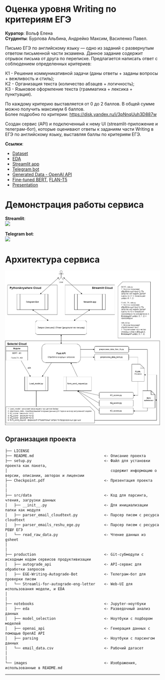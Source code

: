 # Оценка уровня Writing по критериям ЕГЭ

 **Куратор**: Вольф Елена  
 **Студенты**: Бурлова Альбина, Андрейко Максим, Василенко Павел.

Письмо ЕГЭ по английскому языку — одно из заданий с развернутым ответом письменной части экзамена. Данное задание содержит отрывок письма от друга по переписке. Предлагается написать ответ с соблюдением определенных критериев:

К1 - Решение коммуникативной задачи (даны ответы + заданы вопросы + вежливость и стиль);  
К2 - Организация текста (количество абзацев + логичность);  
К3 - Языковое оформление текста (грамматика + лексика + пунктуация).

По каждому критерию выставляется от 0 до 2 баллов. В общей сумме можно получить максимум 6 баллов.  
Более подробно по критерии: https://disk.yandex.ru/i/3pNnqUuh3D887w

 Создан сервис (API) и подключенный к нему UI (streamlit-приложение и телеграм-бот), которые оценивают ответы к заданиям части Writing в ЕГЭ по английскому языку, выставляя баллы по критериям ЕГЭ. 

**Ссылки**:

- [Dataset](https://docs.google.com/spreadsheets/d/1m0mc1H7ULIZ2HEkT4dha_XRmRjt0gWJ8aht_GJ2lxfw/edit#gid=0)
- [EDA](https://app-for-autograde-eng-letter.streamlit.app)
- [Streamlit app](https://app-for-autograde-eng-letter.streamlit.app)
- [Telegram bot](https://t.me/letter_checker_bot)
- [Generated Data - OpenAI API](https://disk.yandex.ru/d/j9CCiZQFpZMTPQ)
- [Fine-tuned BERT](https://disk.yandex.ru/d/5MBlWdXOSiJWuw), [FLAN-T5](https://disk.yandex.ru/d/m8rbGP77RMLoBg)
- [Presentation](https://docs.google.com/presentation/d/1XN5nZ7-APyK1UBGcBQUd1PHvc88DmyqGRYKAIUfePZ4/edit#slide=id.g2be239d379d_0_45)

# Демонстрация работы сервиса

**Streamlit**:  
![](https://github.com/Pixel-Pirate-Coder/AutoGrade-ENG-Writing/blob/main/images/streamlit.gif)

**Telegram bot**:  
![](https://github.com/Pixel-Pirate-Coder/AutoGrade-ENG-Writing/blob/main/images/tg_bot.gif)

# Архитектура сервиса
 ![Архитектура сервиса](images/service_diagram.png)

Организация проекта
------------

    ├── LICENSE
    ├── README.md                                <- Описание проекта
    ├── setup.py                                 <- Файл для установки проекта как пакета, 
    │                                               содержит информацию о версии, описании, авторах и лицензии
    ├── Checkpoint.pdf                           <- Презентация проекта
    │
    │
    ├── src/data                                 <- Код для парсинга, чтения, загрузки данных
    │   ├── __init__.py                          <- Для инициализации папки как модуля
    │   ├── parser_email_cloudtext.py            <- Парсер писем с ресурса cloudtext
    │   ├── parser_emails_reshu_ege.py           <- Парсер писем с ресурса РЕШУ ЕГЭ
    │   └── read_raw_data.py                     <- Чтение данных из gsheet
    │
    │
    ├── production                               <- Git-субмодули с исходным кодом сервисов продуктивизации
    │   ├── autograde_api                        <- API-сервис для обработки запросов
    │   ├── EGE-Writing-Autograde-Bot            <- Телеграм-бот для проверки писем
    │   └── Streamli-for-autograde-eng-letter    <- Web-UI для использования модели, и EDA
    │
    │
    ├── notebooks                                <- Jupyter-ноутбуки 
    │   ├── eda                                  <- Разведочный анализ данных
    │   ├── model_selection                      <- Ноутбуки с подбором моделей
    │   ├── openai_api                           <- Генерация данных с помощью OpenAI API
    │   ├── parsing                              <- Ноутбуки с парсингом данных
    │   └── email_data.csv                       <- Рабочий датасет
    │
    │
    └── images                                   <- Изображения, использованные в README.md


--------
